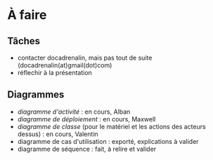 À faire
=======

Tâches
------

* contacter docadrenalin, mais pas tout de suite (docadrenalin(at)gmail(dot)com)
* réflechir à la présentation


Diagrammes
----------

* *diagramme d'activité* : en cours, Alban
* *diagramme de déploiement* : en cours, Maxwell
* *diagramme de classe* (pour le matériel et les actions des acteurs dessus) : en cours, Valentin
* diagramme de cas d'utilisation : exporté, explications à valider
* diagramme de séquence : fait, à relire et valider
